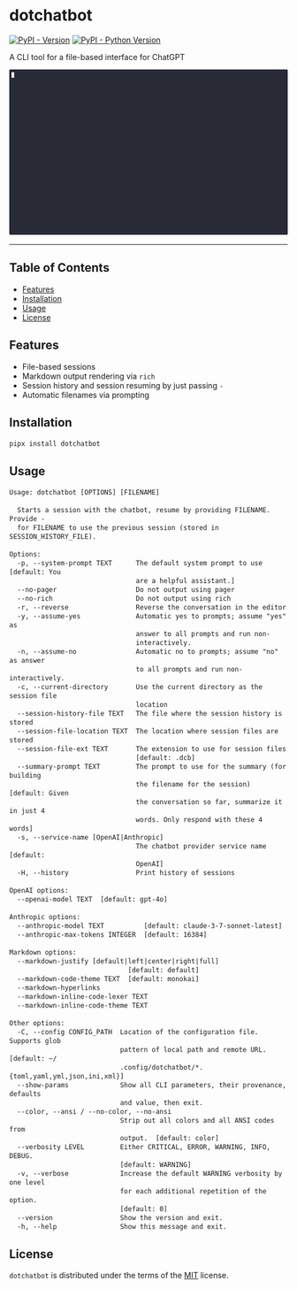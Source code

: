 # dotchatbot

[![PyPI - Version](https://img.shields.io/pypi/v/dotchatbot.svg)](https://pypi.org/project/dotchatbot)
[![PyPI - Python Version](https://img.shields.io/pypi/pyversions/dotchatbot.svg)](https://pypi.org/project/dotchatbot)

A CLI tool for a file-based interface for ChatGPT

![Demo of dotchatbot](demo.gif)

-----

## Table of Contents

- [Features](#features)
- [Installation](#installation)
- [Usage](#usage)
- [License](#license)

## Features

- File-based sessions
- Markdown output rendering via `rich`
- Session history and session resuming by just passing `-`
- Automatic filenames via prompting

## Installation

```console
pipx install dotchatbot
```

## Usage

```usage
Usage: dotchatbot [OPTIONS] [FILENAME]

  Starts a session with the chatbot, resume by providing FILENAME. Provide -
  for FILENAME to use the previous session (stored in SESSION_HISTORY_FILE).

Options:
  -p, --system-prompt TEXT      The default system prompt to use  [default: You
                                are a helpful assistant.]
  --no-pager                    Do not output using pager
  --no-rich                     Do not output using rich
  -r, --reverse                 Reverse the conversation in the editor
  -y, --assume-yes              Automatic yes to prompts; assume "yes" as
                                answer to all prompts and run non-
                                interactively.
  -n, --assume-no               Automatic no to prompts; assume "no" as answer
                                to all prompts and run non-interactively.
  -c, --current-directory       Use the current directory as the session file
                                location
  --session-history-file TEXT   The file where the session history is stored
  --session-file-location TEXT  The location where session files are stored
  --session-file-ext TEXT       The extension to use for session files
                                [default: .dcb]
  --summary-prompt TEXT         The prompt to use for the summary (for building
                                the filename for the session)  [default: Given
                                the conversation so far, summarize it in just 4
                                words. Only respond with these 4 words]
  -s, --service-name [OpenAI|Anthropic]
                                The chatbot provider service name  [default:
                                OpenAI]
  -H, --history                 Print history of sessions

OpenAI options:
  --openai-model TEXT  [default: gpt-4o]

Anthropic options:
  --anthropic-model TEXT          [default: claude-3-7-sonnet-latest]
  --anthropic-max-tokens INTEGER  [default: 16384]

Markdown options:
  --markdown-justify [default|left|center|right|full]
                              [default: default]
  --markdown-code-theme TEXT  [default: monokai]
  --markdown-hyperlinks
  --markdown-inline-code-lexer TEXT
  --markdown-inline-code-theme TEXT

Other options:
  -C, --config CONFIG_PATH  Location of the configuration file. Supports glob
                            pattern of local path and remote URL.  [default: ~/
                            .config/dotchatbot/*.{toml,yaml,yml,json,ini,xml}]
  --show-params             Show all CLI parameters, their provenance, defaults
                            and value, then exit.
  --color, --ansi / --no-color, --no-ansi
                            Strip out all colors and all ANSI codes from
                            output.  [default: color]
  --verbosity LEVEL         Either CRITICAL, ERROR, WARNING, INFO, DEBUG.
                            [default: WARNING]
  -v, --verbose             Increase the default WARNING verbosity by one level
                            for each additional repetition of the option.
                            [default: 0]
  --version                 Show the version and exit.
  -h, --help                Show this message and exit.
```

## License

`dotchatbot` is distributed under the terms of the [MIT](https://spdx.org/licenses/MIT.html) license.
